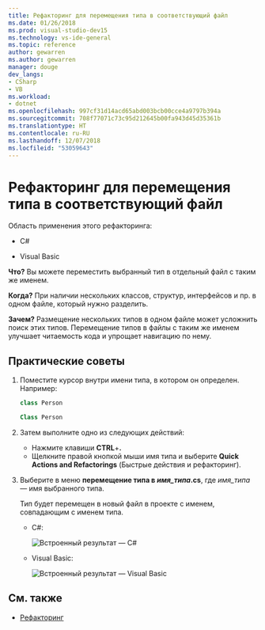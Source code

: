 ```yaml
---
title: Рефакторинг для перемещения типа в соответствующий файл
ms.date: 01/26/2018
ms.prod: visual-studio-dev15
ms.technology: vs-ide-general
ms.topic: reference
author: gewarren
ms.author: gewarren
manager: douge
dev_langs:
- CSharp
- VB
ms.workload:
- dotnet
ms.openlocfilehash: 997cf31d14acd65abd003bcb00cce4a9797b394a
ms.sourcegitcommit: 708f77071c73c95d212645b00fa943d45d35361b
ms.translationtype: HT
ms.contentlocale: ru-RU
ms.lasthandoff: 12/07/2018
ms.locfileid: "53059643"
---
```

# <a name="move-a-type-to-a-matching-file-refactoring"></a>Рефакторинг для перемещения типа в соответствующий файл

Область применения этого рефакторинга:

- C#

- Visual Basic

**Что?** Вы можете переместить выбранный тип в отдельный файл с таким же именем.

**Когда?** При наличии нескольких классов, структур, интерфейсов и пр. в одном файле, который нужно разделить.

**Зачем?** Размещение нескольких типов в одном файле может усложнить поиск этих типов. Перемещение типов в файлы с таким же именем улучшает читаемость кода и упрощает навигацию по нему.

## <a name="how-to"></a>Практические советы

1. Поместите курсор внутри имени типа, в котором он определен. Например:

   ```csharp
   class Person
   ```

   ```vb
   Class Person
   ```

2. Затем выполните одно из следующих действий:

   - Нажмите клавиши **CTRL**+**.**
   - Щелкните правой кнопкой мыши имя типа и выберите **Quick Actions and Refactorings** (Быстрые действия и рефакторинг).

1. Выберите в меню **перемещение типа в *имя_типа*.cs**, где *имя_типа* — имя выбранного типа.

   Тип будет перемещен в новый файл в проекте с именем, совпадающим с именем типа.

   - C#:

      ![Встроенный результат — C#](media/movetype-result-cs.png)

   - Visual Basic:

      ![Встроенный результат — Visual Basic](media/movetype-result-vb.png)

## <a name="see-also"></a>См. также

- [Рефакторинг](../refactoring-in-visual-studio.md)
